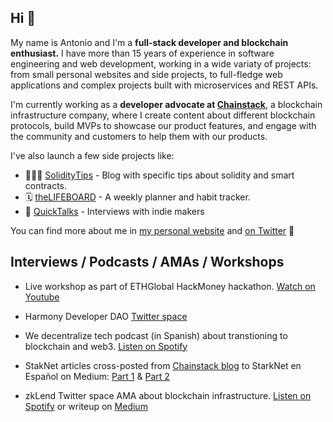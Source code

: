 ## Hi 👋

My name is Antonio and I'm a **full-stack developer and blockchain enthusiast.** I have more than 15 years of experience in software engineering and web development, working in a wide variaty of projects: from small personal websites and side projects, to full-fledge web applications and complex projects built with microservices and REST APIs.

I'm currently working as a **developer advocate at [Chainstack](https://chainstack.com)**, a blockchain infrastructure company, where I create content about different blockchain protocols, build MVPs to showcase our product features, and engage with the community and customers to help them with our products.

I've also launch a few side projects like:

- 👨🏻‍💻 [SolidityTips](https://soliditytips.com) - Blog with specific tips about solidity and smart contracts.
- 🗓 [theLIFEBOARD](https://thelifeboard.app) - A weekly planner and habit tracker.
- 🚀 [QuickTalks](https://quicktalks.io) - Interviews with indie makers

You can find more about me in [my personal website](https://antonioufano.com) and [on Twitter](https://twitter.com/uf4no) 🤙

## Interviews / Podcasts / AMAs / Workshops

- Live workshop as part of ETHGlobal HackMoney hackathon. [Watch on Youtube](https://www.youtube.com/watch?v=D0gzvot3KpE&feature=youtu.be)

- Harmony Developer DAO [Twitter space](https://twitter.com/harmony_dev_dao/status/1525495009822269441)

- We decentralize tech podcast (in Spanish) about transtioning to blockchain and web3. [Listen on Spotify](https://open.spotify.com/episode/1WcshBXhtIiEvzTAwgk7Tb?si=d12561d661e043b5)

- StakNet articles cross-posted from [Chainstack blog](https://chainstack.com/blog/) to StarkNet en Español on Medium: [Part 1](https://medium.com/starknet-en-espa%C3%B1ol/la-odisea-starknet-entendiendo-cairo-922f46d546e0) & [Part 2](https://medium.com/starknet-en-espa%C3%B1ol/la-odisea-starknet-visi%C3%B3n-general-y-herramientas-de-desarrollo-d059935a4d55)

- zkLend Twitter space AMA about blockchain infrastructure. [Listen on Spotify](https://open.spotify.com/episode/1MQ29tKfGTMP5LvfAkvZC2?si=d697f1039b424ba1) or writeup on [Medium](https://medium.com/zklend/zklend-x-chainstack-ama-recap-12-07-2022-bd667344fd1e)
